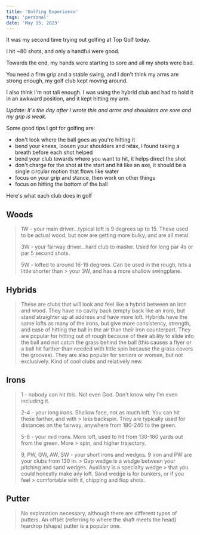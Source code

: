```yaml
---
title: 'Golfing Experience'
tags: 'personal'
date: 'May 15, 2023'
---
```


It was my second time trying out golfing at Top Golf today.

I hit ~80 shots, and only a handful were good.

Towards the end, my hands were starting to sore and all my shots were bad.

You need a firm grip and a stable swing, and I don't think my arms are strong enough, my golf club kept moving around.

I also think I'm not tall enough. I was using the hybrid club and had to hold it in an awkward position, and it kept hitting my arm.

_Update: It's the day after I wrote this and arms and shoulders are sore and my grip is weak._

Some good tips I got for golfing are:

- don't look where the ball goes as you're hitting it
- bend your knees, loosen your shoulders and relax, I found taking a breath before each shot helped
- bend your club towards where you want to hit, it helps direct the shot
- don't charge for the shot at the start and hit like an axe, it should be a single circular motion that flows like water
- focus on your grip and stance, then work on other things
- focus on hitting the bottom of the ball

Here's what each club does in golf

## Woods

> 1W - your main driver...typical loft is 9 degrees up to 15. These used to be actual wood, but now are getting more bulky, and are all metal.
>
> 3W - your fairway driver...hard club to master. Used for long par 4s or par 5 second shots.
>
> 5W - lofted to around 16-19 degrees. Can be used in the rough, hits a little shorter than > your 3W, and has a more shallow swingplane.

## Hybrids

> These are clubs that will look and feel like a hybrid between an iron and wood. They have no cavity back (empty back like an iron), but stand straighter up at address and have more loft. Hybrids have the same lofts as many of the irons, but give more consistency, strength, and ease of hitting the ball in the air than their iron counterpart. They are popular for hitting out of rough because of their ability to slide into the ball and not catch the grass behind the ball (this causes a flyer or a ball hit further than needed with little spin because the grass covers the grooves). They are also popular for seniors or women, but not exclusively. Kind of cool clubs and relatively new.

## Irons

> 1 - nobody can hit this. Not even God. Don't know why I'm even including it.
>
> 2-4 - your long irons. Shallow face, not as much loft. You can hit these farther, and with > less backspin. They are typically used for distances on the fairway, anywhere from 180-240 to the green.
>
> 5-8 - your mid irons. More loft, used to hit from 130-180 yards out from the green. More > spin, and higher trajectory.
>
> 9, PW, GW, AW, SW - your short irons and wedges. 9 iron and PW are your clubs from 130 in. > Gap wedge is a wedge between your pitching and sand wedges. Auxiliary is a specialty wedge > that you could honestly make any loft. Sand wedge is for bunkers, or if you feel > comfortable with it, chipping and flop shots.

## Putter

> No explanation necessary, although there are different types of putters. An offset (referring to where the shaft meets the head) teardrop (shape) putter is a popular one.

